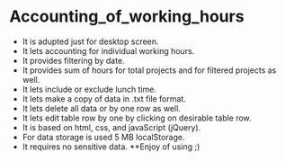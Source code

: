 # Accounting_of_working_hours
* It is adupted just for desktop screen.
* It lets accounting for individual working hours.
* It provides filtering by date.
* It provides sum of hours for total projects and for filtered projects as well.
* It lets include or exclude lunch time.
* It lets make a copy of data in .txt file format.
* It lets delete all data or by one row as well.
* It lets edit table row by one by clicking on desirable table row.
* It is based on html, css, and javaScript (jQuery). 
* For data storage is used 5 MB localStorage. 
* It requires no sensitive data.
**Enjoy of using ;)
